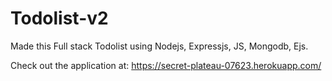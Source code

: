 # Todolist-v2
Made this Full stack Todolist using Nodejs, Expressjs, JS, Mongodb, Ejs.


Check out the application at:
https://secret-plateau-07623.herokuapp.com/
